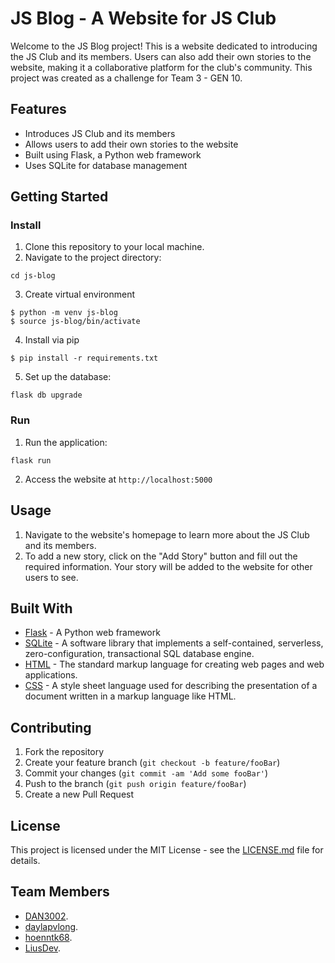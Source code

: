 # JS Blog - A Website for JS Club

Welcome to the JS Blog project! This is a website dedicated to introducing the JS Club and its members. Users can also add their own stories to the website, making it a collaborative platform for the club's community. This project was created as a challenge for Team 3 - GEN 10.

## Features

- Introduces JS Club and its members
- Allows users to add their own stories to the website
- Built using Flask, a Python web framework
- Uses SQLite for database management

## Getting Started

### Install 
1. Clone this repository to your local machine.
2. Navigate to the project directory:
```
cd js-blog
```
3. Create virtual environment
```
$ python -m venv js-blog
$ source js-blog/bin/activate
```

4. Install via pip
```
$ pip install -r requirements.txt 
```
5. Set up the database:
```
flask db upgrade
```

### Run
1. Run the application:
```
flask run
```
2. Access the website at `http://localhost:5000`

## Usage

1. Navigate to the website's homepage to learn more about the JS Club and its members.
2. To add a new story, click on the "Add Story" button and fill out the required information. Your story will be added to the website for other users to see.

## Built With

- [Flask](https://flask.palletsprojects.com/en/2.1.x/) - A Python web framework
- [SQLite](https://www.sqlite.org/index.html) - A software library that implements a self-contained, serverless, zero-configuration, transactional SQL database engine.
- [HTML](https://html.com/) - The standard markup language for creating web pages and web applications.
- [CSS](https://www.w3.org/Style/CSS/Overview.en.html) - A style sheet language used for describing the presentation of a document written in a markup language like HTML.

## Contributing

1. Fork the repository
2. Create your feature branch (`git checkout -b feature/fooBar`)
3. Commit your changes (`git commit -am 'Add some fooBar'`)
4. Push to the branch (`git push origin feature/fooBar`)
5. Create a new Pull Request

## License

This project is licensed under the MIT License - see the [LICENSE.md](LICENSE.md) file for details.

## Team Members
- [DAN3002](https://github.com/DAN3002).
- [daylapvlong](https://github.com/daylapvlong).
- [hoenntk68](https://github.com/hoenntk68).
- [LiusDev](https://github.com/LiusDev).
